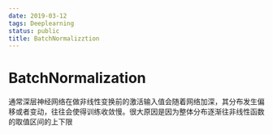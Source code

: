 ```yaml
---
date: 2019-03-12
tags: Deeplearning
status: public
title: BatchNormalizztion
---
```


# BatchNormalization

通常深层神经网络在做非线性变换前的激活输入值会随着网络加深，其分布发生偏移或者变动，往往会使得训练收敛慢。很大原因是因为整体分布逐渐往非线性函数的取值区间的上下限
